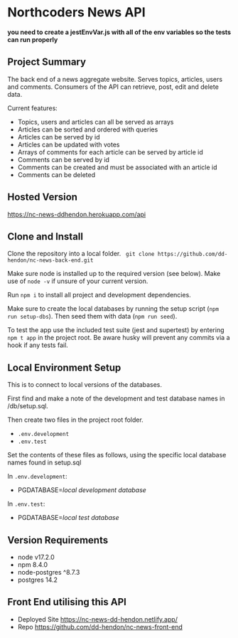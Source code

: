 # Northcoders News API

**you need to create a jestEnvVar.js with all of the env variables so the tests can run properly**

## Project Summary

The back end of a news aggregate website. Serves topics, articles, users and comments. Consumers of the API can retrieve, post, edit and delete data.

Current features:

- Topics, users and articles can all be served as arrays
- Articles can be sorted and ordered with queries
- Articles can be served by id
- Articles can be updated with votes
- Arrays of comments for each article can be served by article id
- Comments can be served by id
- Comments can be created and must be associated with an article id
- Comments can be deleted

## Hosted Version

https://nc-news-ddhendon.herokuapp.com/api

## Clone and Install

Clone the repository into a local folder.
` git clone https://github.com/dd-hendon/nc-news-back-end.git`

Make sure node is installed up to the required version (see below). Make use of `node -v` if unsure of your current version.

Run `npm i` to install all project and development dependencies.

Make sure to create the local databases by running the setup script (`npm run setup-dbs`). Then seed them with data (`npm run seed`).

To test the app use the included test suite (jest and supertest) by entering `npm t app` in the project root. Be aware husky will prevent any commits via a hook if any tests fail.

## Local Environment Setup

This is to connect to local versions of the databases. 

First find and make a note of the development and test database names in /db/setup.sql.

Then create two files in the project root folder.

- `.env.development`
- `.env.test`

Set the contents of these files as follows, using the specific local database names found in setup.sql

In `.env.development`:
- PGDATABASE=_local development database_

In `.env.test`:
- PGDATABASE=_local test database_

## Version Requirements

- node v17.2.0
- npm 8.4.0
- node-postgres ^8.7.3
- postgres 14.2

## Front End utilising this API
- Deployed Site https://nc-news-dd-hendon.netlify.app/
- Repo https://github.com/dd-hendon/nc-news-front-end